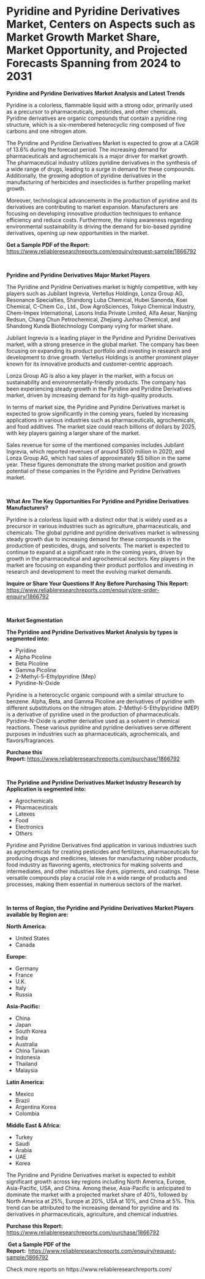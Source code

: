 <p><h1>Pyridine and Pyridine Derivatives Market, Centers on Aspects such as Market Growth Market Share, Market Opportunity, and Projected Forecasts Spanning from 2024 to 2031</h1></p><p><strong>Pyridine and Pyridine Derivatives Market Analysis and Latest Trends</strong></p>
<p><p>Pyridine is a colorless, flammable liquid with a strong odor, primarily used as a precursor to pharmaceuticals, pesticides, and other chemicals. Pyridine derivatives are organic compounds that contain a pyridine ring structure, which is a six-membered heterocyclic ring composed of five carbons and one nitrogen atom.</p><p>The Pyridine and Pyridine Derivatives Market is expected to grow at a CAGR of 13.6% during the forecast period. The increasing demand for pharmaceuticals and agrochemicals is a major driver for market growth. The pharmaceutical industry utilizes pyridine derivatives in the synthesis of a wide range of drugs, leading to a surge in demand for these compounds. Additionally, the growing adoption of pyridine derivatives in the manufacturing of herbicides and insecticides is further propelling market growth.</p><p>Moreover, technological advancements in the production of pyridine and its derivatives are contributing to market expansion. Manufacturers are focusing on developing innovative production techniques to enhance efficiency and reduce costs. Furthermore, the rising awareness regarding environmental sustainability is driving the demand for bio-based pyridine derivatives, opening up new opportunities in the market.</p></p>
<p><strong>Get a Sample PDF of the Report:&nbsp;</strong> <a href="https://www.reliableresearchreports.com/enquiry/request-sample/1866792">https://www.reliableresearchreports.com/enquiry/request-sample/1866792</a></p>
<p>&nbsp;</p>
<p><strong>Pyridine and Pyridine Derivatives Major Market Players</strong></p>
<p><p>The Pyridine and Pyridine Derivatives market is highly competitive, with key players such as Jubilant Ingrevia, Vertellus Holdings, Lonza Group AG, Resonance Specialties, Shandong Luba Chemical, Hubei Sanonda, Koei Chemical, C-Chem Co., Ltd., Dow AgroSciences, Tokyo Chemical Industry, Chem-Impex International, Lasons India Private Limited, Alfa Aesar, Nanjing Redsun, Chang Chun Petrochemical, Zhejiang Junhao Chemical, and Shandong Kunda Biotechnology Company vying for market share.</p><p>Jubilant Ingrevia is a leading player in the Pyridine and Pyridine Derivatives market, with a strong presence in the global market. The company has been focusing on expanding its product portfolio and investing in research and development to drive growth. Vertellus Holdings is another prominent player known for its innovative products and customer-centric approach.</p><p>Lonza Group AG is also a key player in the market, with a focus on sustainability and environmentally-friendly products. The company has been experiencing steady growth in the Pyridine and Pyridine Derivatives market, driven by increasing demand for its high-quality products.</p><p>In terms of market size, the Pyridine and Pyridine Derivatives market is expected to grow significantly in the coming years, fueled by increasing applications in various industries such as pharmaceuticals, agrochemicals, and food additives. The market size could reach billions of dollars by 2025, with key players gaining a larger share of the market.</p><p>Sales revenue for some of the mentioned companies includes Jubilant Ingrevia, which reported revenues of around $500 million in 2020, and Lonza Group AG, which had sales of approximately $5 billion in the same year. These figures demonstrate the strong market position and growth potential of these companies in the Pyridine and Pyridine Derivatives market.</p></p>
<p>&nbsp;</p>
<p><strong>What Are The Key Opportunities For Pyridine and Pyridine Derivatives Manufacturers?</strong></p>
<p><p>Pyridine is a colorless liquid with a distinct odor that is widely used as a precursor in various industries such as agriculture, pharmaceuticals, and chemicals. The global pyridine and pyridine derivatives market is witnessing steady growth due to increasing demand for these compounds in the production of pesticides, drugs, and solvents. The market is expected to continue to expand at a significant rate in the coming years, driven by growth in the pharmaceutical and agrochemical sectors. Key players in the market are focusing on expanding their product portfolios and investing in research and development to meet the evolving market demands.</p></p>
<p><strong>Inquire or Share Your Questions If Any Before Purchasing This Report:</strong> <a href="https://www.reliableresearchreports.com/enquiry/pre-order-enquiry/1866792">https://www.reliableresearchreports.com/enquiry/pre-order-enquiry/1866792</a></p>
<p>&nbsp;</p>
<p><strong>Market Segmentation</strong></p>
<p><strong>The Pyridine and Pyridine Derivatives Market Analysis by types is segmented into:</strong></p>
<p><ul><li>Pyridine</li><li>Alpha Picoline</li><li>Beta Picoline</li><li>Gamma Picoline</li><li>2-Methyl-5-Ethylpyridine (Mep)</li><li>Pyridine-N-Oxide</li></ul></p>
<p><p>Pyridine is a heterocyclic organic compound with a similar structure to benzene. Alpha, Beta, and Gamma Picoline are derivatives of pyridine with different substitutions on the nitrogen atom. 2-Methyl-5-Ethylpyridine (MEP) is a derivative of pyridine used in the production of pharmaceuticals. Pyridine-N-Oxide is another derivative used as a solvent in chemical reactions. These various pyridine and pyridine derivatives serve different purposes in industries such as pharmaceuticals, agrochemicals, and flavors/fragrances.</p></p>
<p><strong>Purchase this Report:&nbsp;</strong><a href="https://www.reliableresearchreports.com/purchase/1866792">https://www.reliableresearchreports.com/purchase/1866792</a></p>
<p>&nbsp;</p>
<p><strong>The Pyridine and Pyridine Derivatives Market Industry Research by Application is segmented into:</strong></p>
<p><ul><li>Agrochemicals</li><li>Pharmaceuticals</li><li>Latexes</li><li>Food</li><li>Electronics</li><li>Others</li></ul></p>
<p><p>Pyridine and Pyridine Derivatives find application in various industries such as agrochemicals for creating pesticides and fertilizers, pharmaceuticals for producing drugs and medicines, latexes for manufacturing rubber products, food industry as flavoring agents, electronics for making solvents and intermediates, and other industries like dyes, pigments, and coatings. These versatile compounds play a crucial role in a wide range of products and processes, making them essential in numerous sectors of the market.</p></p>
<p>&nbsp;</p>
<p><strong>In terms of Region, the Pyridine and Pyridine Derivatives Market Players available by Region are:</strong></p>
<p>
    <p> <strong> North America: </strong>
        <ul>
            <li>United States</li>
            <li>Canada</li>
        </ul>
        </p> 
    <p> <strong> Europe: </strong>
        <ul>
            <li>Germany</li>
            <li>France</li>
            <li>U.K.</li>
            <li>Italy</li>
            <li>Russia</li>
        </ul>
        </p> 
    <p> <strong> Asia-Pacific: </strong>
        <ul>
            <li>China</li>
            <li>Japan</li>
            <li>South Korea</li>
            <li>India</li>
            <li>Australia</li>
            <li>China Taiwan</li>
            <li>Indonesia</li>
            <li>Thailand</li>
            <li>Malaysia</li>
        </ul>
        </p> 
    <p> <strong> Latin America: </strong>
        <ul>
            <li>Mexico</li>
            <li>Brazil</li>
            <li>Argentina Korea</li>
            <li>Colombia</li>
        </ul>
        </p> 
    <p> <strong> Middle East & Africa: </strong>
        <ul>
            <li>Turkey</li>
            <li>Saudi</li>
            <li>Arabia</li>
            <li>UAE</li>
            <li>Korea</li>
        </ul>
    </p>
    </p>
<p><p>The Pyridine and Pyridine Derivatives market is expected to exhibit significant growth across key regions including North America, Europe, Asia-Pacific, USA, and China. Among these, Asia-Pacific is anticipated to dominate the market with a projected market share of 40%, followed by North America at 25%, Europe at 20%, USA at 10%, and China at 5%. This trend can be attributed to the increasing demand for pyridine and its derivatives in pharmaceuticals, agriculture, and chemical industries.</p></p>
<p><strong>Purchase this Report: </strong><a href="https://www.reliableresearchreports.com/purchase/1866792">https://www.reliableresearchreports.com/purchase/1866792</a></p>
<p>&nbsp;<strong>Get a Sample PDF of the Report:&nbsp;&nbsp;</strong><a href="https://www.reliableresearchreports.com/enquiry/request-sample/1866792">https://www.reliableresearchreports.com/enquiry/request-sample/1866792</a></p>
<p><strong></strong></p>
<p>Check more reports on https://www.reliableresearchreports.com/</p>